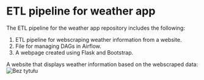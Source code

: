 # ETL pipeline for weather app
The ETL pipeline for the weather app repository includes the following:

1. ETL pipeline for webscraping weather information from a website.
2. File for managing DAGs in Airflow.
3. A webpage created using Flask and Bootstrap.
 
A website that displays weather information based on the webscraped data:
![Bez tytułu](https://user-images.githubusercontent.com/102367840/232322329-bbd277f2-73e7-48d1-92b6-d06e399204ac.png)
